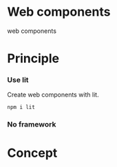 # Web components

web components

# Principle

### Use lit

Create web components with lit.

```
npm i lit
```

### No framework




# Concept
